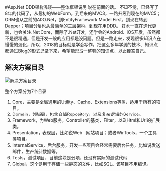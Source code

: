 #Asp.Net DDD架构浅谈——整体框架说明
说在前面的话。
不知不觉，已经写了8年的代码了，从最初的WebForm，到后来的MVC3，一路升级到现在的MVC5；ORM也从之前的ADO.Net，到EntityFramework Model First，到现在转到Dapper；项目分层也从最简单的三层架构，到现在用DDD。
技术一直在迭代更新，也会关注.Net Core，而除了.Net开发，还学会的Android、iOS开发，虽然都不是很精通，但是开发一般的应用都是没问题。但是一路走来，发现很多知识点在慢慢的淡化，所以，2018的目标就是学会写作，把这么多年学到的技术、知识点都通过Blog的形式记录下来，希望能形成一整套的知识点，以此鞭笞自己。

## 解决方案目录

![解决方案目录](http://upload-images.jianshu.io/upload_images/9686942-e61fa3d107665ee7.png?imageMogr2/auto-orient/strip%7CimageView2/2/w/1240)

整个方案分为7个目录
1. Core，主要是全局通用的Utility、Cache、Extensions等类，适用于所有的项目。
2. Domain，领域层，包含仓储Repository，以及复杂逻辑的Service。
3. Framework，为Web服务，Controller的基类，Filter，以及Html和Url的扩展类。
4. Presentation，表现层，比如说Web，网站项目；或者WinTools，一个工具类项目。
5. InternalService，后台服务，开发一些项目会经常需要后台任务，比如说发送邮件，生产统计数据等。
6. Tests，测试项目，目前这块是弱项，还没有实际的测试代码
7. Global，这个是用于存储一些静态的文件，比如SQL。该项目不用编译。
